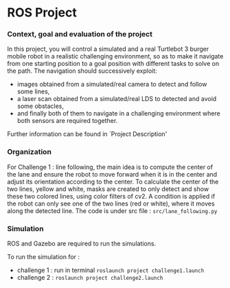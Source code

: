 # ROS Project

### Context, goal and evaluation of the project

In this project, you will control a simulated and a real Turtlebot 3 burger mobile robot in a realistic challenging environment, so as to make it navigate from one starting position to a goal position with different tasks to solve on the path. The navigation should successively exploit:
* images obtained from a simulated/real camera to detect and follow some lines,
* a laser scan obtained from a simulated/real LDS to detected and avoid some obstacles,
* and finally both of them to navigate in a challenging environment where both sensors are required together.

Further information can be found in `Project Description'

### Organization

For Challenge 1 : line following, the main idea is to compute the center of the lane and ensure the robot to move forward when it is in the center and adjust its orientation according to the center. To calculate the center of the two lines, yellow and white, masks are created to only detect and show these two colored lines, using color filters of cv2. A condition is applied if the robot can only see one of the two lines (red or white), where it moves along the detected line.
The code is under src file : `src/lane_following.py`


### Simulation

ROS and Gazebo are required to run the simulations.

To run the simulation for :
 * challenge 1 : run in terminal `roslaunch project challenge1.launch`
 * challenge 2 : `roslaunch project challenge2.launch`




